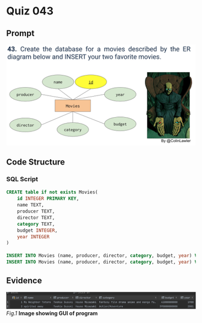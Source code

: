 # Quiz 043

## Prompt
![](quiz043_doc.jpeg)
## Code Structure

### SQL Script
```.sql
CREATE table if not exists Movies(
    id INTEGER PRIMARY KEY,
    name TEXT,
    producer TEXT,
    director TEXT,
    category TEXT,
    budget INTEGER,
    year INTEGER
)

INSERT INTO Movies (name, producer, director, category, budget, year) VALUES ('My Neighbor Totoro', 'Toshio Suzuki', 'Hayao Miyazaki', 'fantasy film drama anime and manga fantasy anime and manga children''s film supernatural anime', 41000000000, 1988);
INSERT INTO Movies (name, producer, director, category, budget, year) VALUES ('spirited away', 'Toshio Suzuki', 'Hayao Miyazaki', 'Action/Adventure', 395800000000, 2001);
```

## Evidence

![](quiz043_pic.jpeg)
*Fig.1* **Image showing GUI of program**
